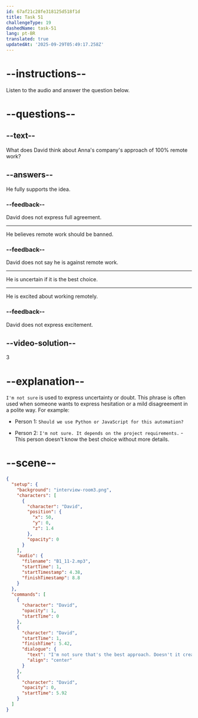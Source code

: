 ```yaml
---
id: 67af21c28fe318125d518f1d
title: Task 51
challengeType: 19
dashedName: task-51
lang: pt-BR
translated: true
updatedAt: '2025-09-29T05:49:17.258Z'
---
```


<!-- (Audio) David: I'm not sure that's the best approach. Doesn't it create a disconnect among team members? -->

# --instructions--

Listen to the audio and answer the question below.

# --questions--

## --text--

What does David think about Anna's company's approach of 100% remote work?

## --answers--

He fully supports the idea.

### --feedback--

David does not express full agreement.

---

He believes remote work should be banned.

### --feedback--

David does not say he is against remote work.

---

He is uncertain if it is the best choice.

---

He is excited about working remotely.

### --feedback--

David does not express excitement.

## --video-solution--

3

# --explanation--

`I'm not sure` is used to express uncertainty or doubt. This phrase is often used when someone wants to express hesitation or a mild disagreement in a polite way. For example:

- Person 1: `Should we use Python or JavaScript for this automation?`

- Person 2: `I'm not sure. It depends on the project requirements.` - This person doesn't know the best choice without more details.

# --scene--

```json
{
  "setup": {
    "background": "interview-room3.png",
    "characters": [
      {
        "character": "David",
        "position": {
          "x": 50,
          "y": 0,
          "z": 1.4
        },
        "opacity": 0
      }
    ],
    "audio": {
      "filename": "B1_11-2.mp3",
      "startTime": 1,
      "startTimestamp": 4.38,
      "finishTimestamp": 8.8
    }
  },
  "commands": [
    {
      "character": "David",
      "opacity": 1,
      "startTime": 0
    },
    {
      "character": "David",
      "startTime": 1,
      "finishTime": 5.42,
      "dialogue": {
        "text": "I'm not sure that's the best approach. Doesn't it create a disconnect among team members?",
        "align": "center"
      }
    },
    {
      "character": "David",
      "opacity": 0,
      "startTime": 5.92
    }
  ]
}
```
